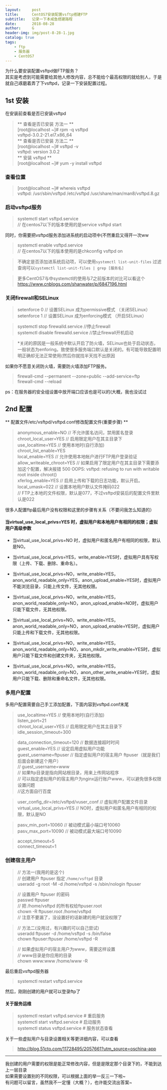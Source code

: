 ```yaml
---
layout:     post
title:      CentOS7安装配置vsftp搭建FTP
subtitle:   记录一下本咸鱼搭建路程
date:       2018-08-28
author:     G
header-img: img/post-8-28-1.jpg
catalog: true
tags:
    - ftp
    - 服务器
    - CentOS7
---
```


为什么要安装配置vsftpd做FTP服务？<br>其实是考虑到可能需要给其他人修改内容，总不能给个最高权限的就给别人，于是就自己琢磨着弄了下vsftpd，记录一下安装配置过程。

## 1st 安装 ##
在安装前查看是否已安装vsftpd

>** 查看是否已安装 方法一 ** <br>
[root@localhost ~]# rpm -q vsftpd <br>
vsftpd-3.0.2-21.el7.x86_64<br>
>**   查看是否已安装 方法二 **<br>
[root@localhost ~]# vsftpd -v <br>
vsftpd: version 3.0.2<br>
>** 安装 vsftpd **<br>
[root@localhost ~]# yum -y install vsftpd

### 查看位置 ###

>[root@localhost ~]# whereis vsftpd <br>
vsftpd: /usr/sbin/vsftpd /etc/vsftpd /usr/share/man/man8/vsftpd.8.gz

### 启动vsftpd服务 ###

>systemctl start vsftpd.service <br>
// 在centos7以下的版本使用的是service vsftpd start

同时，你需要把vsftpd服务添加进系统的启动项中(不然重启又得开一次ww
>systemctl enable vsftpd.service<br>
// 在centos7以下的版本使用的是chkconfig vsftpd on

>不确定是否添加进系统启动项，可以使用`systemctl list-unit-files`
>过滤查询可以`systemctl list-unit-files | grep [服务名]`

>更多CentOS7与中systemctl的使用与7之前版本的对比可以看这个<br>
>https://www.cnblogs.com/shanwater/p/6847196.html

### 关闭firewall和SELinux ###

>setenforce 0  // 设置SELinux 成为permissive模式 （关闭SELinux）<br>
setenforce 1  // 设置SELinux 成为enforcing模式  （开启SELinux） 

>systemctl stop firewalld.service
//停止firewall <br>
systemctl disable firewalld.service
//禁止firewall开机启动

>*关闭的原因是一般系统中默认开启了防火墙，SELinux也处于启动状态，一般状态为enforing。致使很多服务端口默认是关闭的。有可能导致配置明明正确却无法正常使用(然后你就找半天找不出原因

如果你不愿意关闭防火墙，需要防火墙添加FTP服务。
>firewall-cmd --permanent --zone=public --add-service=ftp <br>
firewall-cmd --reload

ps：在服务器的安全组设置中放开端口应该也是可以的(大概，我也没试过

## 2nd 配置 ##

** 配置文件/etc/vsftpd/vsftpd.conf修改配置文件(重要步骤) **
>anonymous_enable=NO    // 不允许匿名访问，禁用匿名登录 <br>
chroot_local_user=YES   // 启用限定用户在其主目录下<br>
use_localtime=YES     // 使用本地时(自行添加)<br>
chroot_list_enable=YES<br>
local_enable=YES      // 允许使用本地帐户进行FTP用户登录验证<br>
allow_writeable_chroot=YES // 如果启用了限定用户在其主目录下需要添加这个配置，解决报错 500 OOPS: vsftpd: refusing to run with writable  root inside chroot()<br>
xferlog_enable=YES     // 启用上传和下载的日志功能，默认开启。 <br>
local_umask=022      // 设置本地用户默认文件掩码022 <br>
// FTP上本地的文件权限，默认是077，不过vsftpd安装后的配置文件里默认是022



很多人配置ftp最后用户没有权限和这里的步骤有关系（不要问我怎么知道的）

#### 当virtual_use_local_privs=YES 时，虚拟用户和本地用户有相同的权限；虚拟用户高级参数 ####

* 当virtual_use_local_privs=NO  时，虚拟用户和匿名用户有相同的权限，默认是NO。

* 当virtual_use_local_privs=YES，write_enable=YES时，虚拟用户具有写权限（上传、下载、删除、重命名）。

* 当virtual_use_local_privs=NO，write_enable=YES，anon_world_readable_only=YES，anon_upload_enable=YES时，虚拟用户不能浏览目录，只能上传文件，无其他权限。

* 当virtual_use_local_privs=NO，write_enable=YES，anon_world_readable_only=NO，anon_upload_enable=NO时，虚拟用户只能下载文件，无其他权限。

* 当virtual_use_local_privs=NO，write_enable=YES，anon_world_readable_only=NO，anon_upload_enable=YES时，虚拟用户只能上传和下载文件，无其他权限。

* 当virtual_use_local_privs=NO，write_enable=YES，anon_world_readable_only=NO，anon_mkdir_write_enable=YES时，虚拟用户只能下载文件和创建文件夹，无其他权限。

* 当virtual_use_local_privs=NO，write_enable=YES，anon_world_readable_only=NO，anon_other_write_enable=YES时，虚拟用户只能下载、删除和重命名文件，无其他权限。

### 多用户配置 ###
多用户配置需要自己手工添加配置，下面内容到vsftpd.conf末尾

>use_localtime=YES     // 使用本地时(自行添加)<br>
listen_port=21<br>
chroot_local_user=YES   // 启用限定用户在其主目录下<br>
idle_session_timeout=300
 
>data_connection_timeout=120 // 数据连接超时时间<br>
guest_enable=YES       // 设定启用虚拟用户功能<br>
guest_username=ftpuser    // 指定虚拟用户的宿主用户 ftpuser（就是我们后面会新建这个用户）<br>
// guest_username=www<br>
// 如果ftp目录是指向网站根目录，用来上传网站程序<br>
// 可以指定虚拟用户的宿主用户为nginx运行账户www，可以避免很多权限设置问题 <br>
//这方面自行百度
 
 
>user_config_dir=/etc/vsftpd/vuser_conf  // 虚拟用户配置文件目录
>virtual_use_local_privs=YES // NO时，虚拟用户和匿名用户有相同的权限，默认是NO
 
>pasv_min_port=10060     // 被动模式最小端口号10060<br>
pasv_max_port=10090     // 被动模式最大端口号10090
 
>accept_timeout=5<br>
connect_timeout=1

### 创建宿主用户 ###

>// 方法一(我用的是这个)<br>
// 创建用户 ftpuser 指定 `/home/vsftpd` 目录<br>
useradd -g root -M -d /home/vsftpd -s /sbin/nologin ftpuser
 
>// 设置用户 ftpuser 的密码<br>
passwd ftpuser<br>
// 把 /home/vsftpd 的所有权给ftpuser.root<br>
chown -R ftpuser.root /home/vsftpd<br>
// 注意不要漏了，没设置好的话新建的用户就没权限了

>// 方法二(没用过，有兴趣的可以自己尝试)<br>
useradd ftpuser -d /home/vsftpd -s /bin/false<br>
chown ftpuser:ftpuser /home/vsftpd -R <br>
 
>// 如果虚拟用户的宿主用户为www，需要这样设置<br>
// www目录是你应用的目录<br>
chown www:www /home/www -R

最后重启vsftpd服务器
>systemctl restart vsftpd.service

然后，刚刚创建的用户就可以登录ftp了

#### 关于服务运维 ####

>systemctl restart vsftpd.service # 重启服务<br>
systemctl start vsftpd.service  # 启动服务<br>
systemctl status vsftpd.service  # 服务状态查看

关于一些虚拟用户与目录设置相关等更详细内容，可以查看
>http://blog.51cto.com/11728495/2057661?utm_source=oschina-app

***
我创建的用户需要的权限是能正常修改内容，但是是限定那个目录下的，不能到达上一层目录<br>
如果需要设置别的不同权限，可以根据上面的举一反三一下啦~<br>
有问题可以留言，虽然我不一定懂（大概？），也许能交流出答案~
